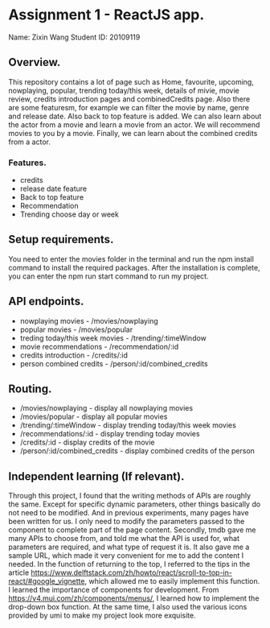 # Assignment 1 - ReactJS app.

Name: Zixin Wang
Student ID: 20109119

## Overview.

This repository contains a lot of page such as Home, favourite, upcoming, nowplaying, popular, trending today/this week, details of mivie, movie review, credits introduction pages and combinedCredits page. Also there are some featuresm, for example we can filter the movie by name, genre and release date. Also back to top feature is added. We can also learn about the actor from a movie and learn a movie from an actor. We will recommend movies to you by a movie. Finally, we can learn about the combined credits from a actor.

### Features.
 
+ credits
+ release date feature
+ Back to top feature
+ Recommendation
+ Trending choose day or week

## Setup requirements.

You need to enter the movies folder in the terminal and run the npm install command to install the required packages. After the installation is complete, you can enter the npm run start command to run my project.

## API endpoints.

+ nowplaying movies - /movies/nowplaying
+ popular movies - /movies/popular
+ treding today/this week movies - /trending/:timeWindow
+ movie recommendations - /recommendation/:id
+ credits introduction - /credits/:id
+ person combined credits - /person/:id/combined_credits

## Routing.

+ /movies/nowplaying - display all nowplaying movies
+ /movies/popular - display all popular movies 
+ /trending/:timeWindow - display trending today/this week movies
+ /recommendations/:id - display trending today movies
+ /credits/:id - display credits of the movie
+ /person/:id/combined_credits - display combined credits of the person

## Independent learning (If relevant).

Through this project, I found that the writing methods of APIs are roughly the same. Except for specific dynamic parameters, other things basically do not need to be modified. And in previous experiments, many pages have been written for us. I only need to modify the parameters passed to the component to complete part of the page content. Secondly, tmdb gave me many APIs to choose from, and told me what the API is used for, what parameters are required, and what type of request it is. It also gave me a sample URL, which made it very convenient for me to add the content I needed. In the function of returning to the top, I referred to the tips in the article https://www.delftstack.com/zh/howto/react/scroll-to-top-in-react/#google_vignette, which allowed me to easily implement this function. I learned the importance of components for development. From https://v4.mui.com/zh/components/menus/, I learned how to implement the drop-down box function. At the same time, I also used the various icons provided by umi to make my project look more exquisite.
